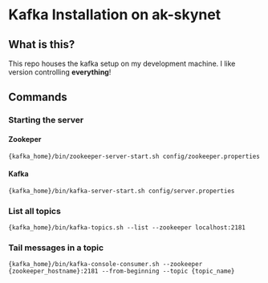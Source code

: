 Kafka Installation on ak-skynet
===============================

## What is this?
This repo houses the kafka setup on my development machine. I like version controlling __everything__!

## Commands
### Starting the server
#### Zookeper
    {kafka_home}/bin/zookeeper-server-start.sh config/zookeeper.properties
#### Kafka
    {kafka_home}/bin/kafka-server-start.sh config/server.properties

### List all topics
    {kafka_home}/bin/kafka-topics.sh --list --zookeeper localhost:2181

### Tail messages in a topic
    {kafka_home}/bin/kafka-console-consumer.sh --zookeeper {zookeeper_hostname}:2181 --from-beginning --topic {topic_name}    